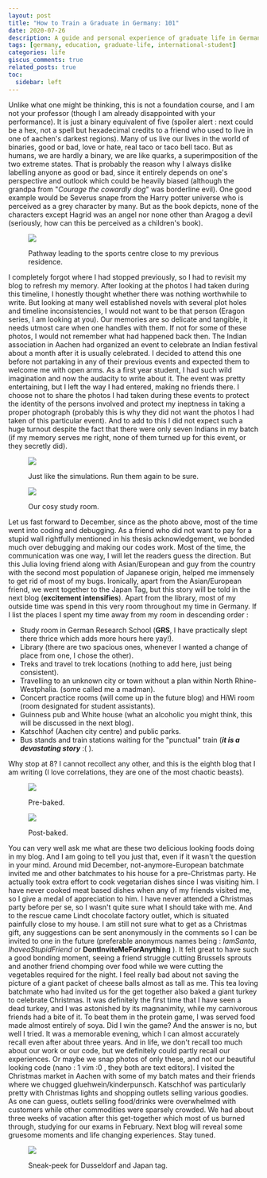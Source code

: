 ```yaml
---
layout: post
title: "How to Train a Graduate in Germany: 101"
date: 2020-07-26
description: A guide and personal experience of graduate life in Germany, from orientation to adaptation
tags: [germany, education, graduate-life, international-student]
categories: life
giscus_comments: true
related_posts: true
toc:
  sidebar: left
---
```


Unlike what one might be thinking, this is not a foundation course, and I am not your professor (though I am already disappointed with your performance). It is just a binary equivalent of five (spoiler alert : next could be a hex, not a spell but hexadecimal credits to a friend who used to live in one of aachen's darkest regions). Many of us live our lives in the world of binaries, good or bad, love or hate, real taco or taco bell taco. But as humans, we are hardly a binary, we are like quarks, a superimposition of the two extreme states. That is probably the reason why I always dislike labelling anyone as good or bad, since it entirely depends on one's perspective and outlook which could be heavily biased (although the grandpa from "_Courage the cowardly dog_" was borderline evil). One good example would be Severus snape from the Harry potter universe who is perceived as a grey character by many. But as the book depicts, none of the characters except Hagrid was an angel nor none other than Aragog a devil (seriously, how can this be perceived as a children's book).

<figure>

![](/assets/img/posts/img-20171001-wa0024.jpg)

<figcaption>

Pathway leading to the sports centre close to my previous residence.

</figcaption>

</figure>

I completely forgot where I had stopped previously, so I had to revisit my blog to refresh my memory. After looking at the photos I had taken during this timeline, I honestly thought whether there was nothing worthwhile to write. But looking at many well established novels with several plot holes and timeline inconsistencies, I would not want to be that person (Eragon series, I am looking at you). Our memories are so delicate and tangible, it needs utmost care when one handles with them. If not for some of these photos, I would not remember what had happened back then. The Indian association in Aachen had organized an event to celebrate an Indian festival about a month after it is usually celebrated. I decided to attend this one before not partaking in any of their previous events and expected them to welcome me with open arms. As a first year student, I had such wild imagination and now the audacity to write about it. The event was pretty entertaining, but I left the way I had entered, making no friends there. I choose not to share the photos I had taken during these events to protect the identity of the persons involved and protect my ineptness in taking a proper photograph (probably this is why they did not want the photos I had taken of this particular event). And to add to this I did not expect such a huge turnout despite the fact that there were only seven Indians in my batch (if my memory serves me right, none of them turned up for this event, or they secretly did).

<figure>

![](/assets/img/posts/img-20180103-wa0010.jpg)

<figcaption>

Just like the simulations. Run them again to be sure.

</figcaption>

</figure>

<figure>

![](/assets/img/posts/img-20180818-wa0000.jpg)

<figcaption>

Our cosy study room.

</figcaption>

</figure>

Let us fast forward to December, since as the photo above, most of the time went into coding and debugging. As a friend who did not want to pay for a stupid wall rightfully mentioned in his thesis acknowledgement, we bonded much over debugging and making our codes work. Most of the time, the communication was one way, I will let the readers guess the direction. But this Julia loving friend along with Asian/European and guy from the country with the second most population of Japanese origin, helped me immensely to get rid of most of my bugs. Ironically, apart from the Asian/European friend, we went together to the Japan Tag, but this story will be told in the next blog (**excitement intensifies**). Apart from the library, most of my outside time was spend in this very room throughout my time in Germany. If I list the places I spent my time away from my room in descending order :

- Study room in German Research School (**GRS**, I have practically slept there thrice which adds more hours here yay!).
- Library (there are two spacious ones, whenever I wanted a change of place from one, I chose the other).
- Treks and travel to trek locations (nothing to add here, just being consistent).
- Travelling to an unknown city or town without a plan within North Rhine-Westphalia. (some called me a madman).
- Concert practice rooms (will come up in the future blog) and HiWi room (room designated for student assistants).
- Guinness pub and White house (what an alcoholic you might think, this will be discussed in the next blog).
- Katschhof (Aachen city centre) and public parks.
- Bus stands and train stations waiting for the "punctual" train (**_it is a devastating story_** :( ).

Why stop at 8? I cannot recollect any other, and this is the eighth blog that I am writing (I love correlations, they are one of the most chaotic beasts).

<figure>

![](/assets/img/posts/img-20171218-wa0006-1.jpg)

<figcaption>

Pre-baked.

</figcaption>

</figure>

<figure>

![](/assets/img/posts/img-20171218-wa0008.jpg)

<figcaption>

Post-baked.

</figcaption>

</figure>

You can very well ask me what are these two delicious looking foods doing in my blog. And I am going to tell you just that, even if it wasn't the question in your mind. Around mid December, not-anymore-European batchmate invited me and other batchmates to his house for a pre-Christmas party. He actually took extra effort to cook vegetarian dishes since I was visiting him. I have never cooked meat based dishes when any of my friends visited me, so I give a medal of appreciation to him. I have never attended a Christmas party before per se, so I wasn't quite sure what I should take with me. And to the rescue came Lindt chocolate factory outlet, which is situated painfully close to my house. I am still not sure what to get as a Christmas gift, any suggestions can be sent anonymously in the comments so I can be invited to one in the future (preferable anonymous names being : _IamSanta_, _IhaveaStupidFriend_ or **DontInviteMeForAnything** ). It felt great to have such a good bonding moment, seeing a friend struggle cutting Brussels sprouts and another friend chomping over food while we were cutting the vegetables required for the night. I feel really bad about not saving the picture of a giant packet of cheese balls almost as tall as me. This tea loving batchmate who had invited us for the get together also baked a giant turkey to celebrate Christmas. It was definitely the first time that I have seen a dead turkey, and I was astonished by its magnanimity, while my carnivorous friends had a bite of it. To beat them in the protein game, I was served food made almost entirely of soya. Did I win the game? And the answer is no, but well I tried. It was a memorable evening, which I can almost accurately recall even after about three years. And in life, we don't recall too much about our work or our code, but we definitely could partly recall our experiences. Or maybe we snap photos of only these, and not our beautiful looking code (nano : 1 vim :0 , they both are text editors). I visited the Christmas market in Aachen with some of my batch mates and their friends where we chugged gluehwein/kinderpunsch. Katschhof was particularly pretty with Christmas lights and shopping outlets selling various goodies. As one can guess, outlets selling food/drinks were overwhelmed with customers while other commodities were sparsely crowded. We had about three weeks of vacation after this get-together which most of us burned through, studying for our exams in February. Next blog will reveal some gruesome moments and life changing experiences. Stay tuned.

<figure>

![](/assets/img/posts/img-20180526-wa0006.jpg)

<figcaption>

Sneak-peek for Dusseldorf and Japan tag.

</figcaption>

</figure>
